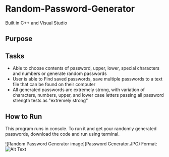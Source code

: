 # Random-Password-Generator
Built in C++ and Visual Studio

## Purpose


## Tasks 
- Able to choose contents of password, upper, lower, special characters and numbers or generate random passwords  
- User is able to Find saved passwords, save multiple passwords to a text file that can be found on their computer  
- All generated passwords are extremely strong, with variation of characters, numbers, upper, and lower case letters passing all password strength tests as "extremely strong"


## How to Run
This program runs in console. To run it and get your randomly generated passwords, download the code and run using terminal.

![Random Password Generator image](Password Generator.JPG)
Format: ![Alt Text](url)
